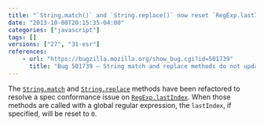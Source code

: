 ```yaml
---
title: "`String.match()` and `String.replace()` now reset `RegExp.lastIndex`"
date: "2013-10-08T20:15:35-04:00"
categories: ["javascript"]
tags: []
versions: ["27", "31-esr"]
references:
    - url: "https://bugzilla.mozilla.org/show_bug.cgi?id=501739"
      title: "Bug 501739 – String match and replace methods do not update global regexp lastIndex per ES3&5"
---
```

The [`String.match`](https://developer.mozilla.org/docs/Web/JavaScript/Reference/Global_Objects/String/match) and [`String.replace`](https://developer.mozilla.org/docs/Web/JavaScript/Reference/Global_Objects/String/replace) methods have been refactored to resolve a spec conformance issue on [`RegExp.lastIndex`](https://developer.mozilla.org/docs/Web/JavaScript/Reference/Global_Objects/RegExp/lastIndex). When those methods are called with a global regular expression, the `lastIndex`, if specified, will be reset to `0`.
